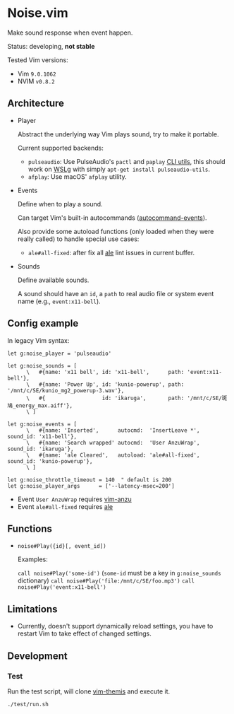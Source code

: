 Noise.vim
=========

Make sound response when event happen.

Status: developing, **not stable**


Tested Vim versions:

- Vim `9.0.1062`
- NVIM `v0.8.2`


Architecture
------------

- Player

  Abstract the underlying way Vim plays sound, try to make it portable.

  Current supported backends:

  - `pulseaudio`: Use PulseAudio's `pactl` and `paplay` [CLI utils][pulseaudio-cli], this should work on [WSLg][] with simply `apt-get install pulseaudio-utils`.
  - `afplay`: Use macOS' `afplay` utility.

- Events

  Define when to play a sound.

  Can target Vim's built-in autocommands ([autocommand-events][]).

  Also provide some autoload functions (only loaded when they were really
  called) to handle special use cases:

  - `ale#all-fixed`: after fix all [ale][] lint issues in current buffer.

- Sounds

  Define available sounds.

  A sound should have an `id`, a `path` to real audio file or system event name (e.g., `event:x11-bell`).


Config example
--------------

In legacy Vim syntax:

```vim
let g:noise_player = 'pulseaudio'

let g:noise_sounds = [
      \   #{name: 'x11 bell', id: 'x11-bell',      path: 'event:x11-bell'},
      \   #{name: 'Power Up', id: 'kunio-powerup', path: '/mnt/c/SE/kunio_mg2_powerup-3.wav'},
      \   #{                  id: 'ikaruga',       path: '/mnt/c/SE/斑鳩_energy_max.aiff'},
      \ ]

let g:noise_events = [
      \   #{name: 'Inserted',      autocmd:  'InsertLeave *', sound_id: 'x11-bell'},
      \   #{name: 'Search wrapped' autocmd:  'User AnzuWrap', sound_id: 'ikaruga'},
      \   #{name: 'ale Cleared',   autoload: 'ale#all-fixed', sound_id: 'kunio-powerup'},
      \ ]

let g:noise_throttle_timeout = 140  " default is 200
let g:noise_player_args      = ['--latency-msec=200']
```

- Event `User AnzuWrap` requires [vim-anzu][]
- Event `ale#all-fixed` requires [ale][]


Functions
---------

- `noise#Play({id}[, event_id])`

  Examples:

  `call noise#Play('some-id')` (`some-id` must be a key in `g:noise_sounds` dictionary)
  `call noise#Play('file:/mnt/c/SE/foo.mp3')`
  `call noise#Play('event:x11-bell')`


Limitations
-----------

- Currently, doesn't support dynamically reload settings, you have to restart
  Vim to take effect of changed settings.


Development
-----------

### Test

Run the test script, will clone [vim-themis][] and execute it.

```sh
./test/run.sh
```


[pulseaudio-cli]: https://www.freedesktop.org/wiki/Software/PulseAudio/Documentation/User/CLI/
[WSLg]: https://github.com/microsoft/wslg
[autocommand-events]: https://vimhelp.org/autocmd.txt.html#autocommand-events
[vim-anzu]: https://github.com/osyo-manga/vim-anzu
[ale]: https://github.com/dense-analysis/ale
[vim-themis]: https://github.com/thinca/vim-themis
